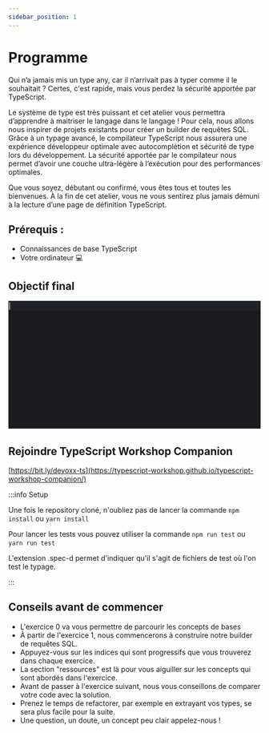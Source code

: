 ```yaml
---
sidebar_position: 1
---
```


# Programme

Qui n’a jamais mis un type any, car il n’arrivait pas à typer comme
il le souhaitait ? Certes, c'est rapide, mais vous perdez la
sécurité apportée par TypeScript.

Le système de type est très puissant et cet atelier vous permettra
d’apprendre à maitriser le langage dans le langage ! Pour cela, nous
allons nous inspirer de projets existants pour créer un builder de
requêtes SQL. Grâce à un typage avancé, le compilateur TypeScript
nous assurera une expérience développeur optimale avec
autocomplétion et sécurité de type lors du développement. La
sécurité apportée par le compilateur nous permet d’avoir une couche
ultra-légère à l’exécution pour des performances optimales.

Que vous soyez, débutant ou confirmé, vous êtes tous et toutes les
bienvenues. À la fin de cet atelier, vous ne vous sentirez plus
jamais démuni à la lecture d’une page de définition TypeScript.

## Prérequis :

- Connaissances de base TypeScript
- Votre ordinateur 💻

## Objectif final

![Démo api final avec autocomplétion](./img/final_dx.gif)

## Rejoindre TypeScript Workshop Companion

[https://bit.ly/devoxx-ts](https://typescript-workshop.github.io/typescript-workshop-companion/)

:::info Setup

Une fois le repository cloné, n'oubliez pas de lancer la commande `npm install` ou `yarn install`

Pour lancer les tests vous pouvez utiliser la commande `npm run test` ou `yarn run test`

L'extension .spec-d permet d'indiquer qu'il s'agit de fichiers de test où l'on test le typage.

:::

## Conseils avant de commencer

- L'exercice 0 va vous permettre de parcourir les concepts de bases
- À partir de l'exercice 1, nous commencerons à construire notre builder de requêtes SQL.
- Appuyez-vous sur les indices qui sont progressifs que vous trouverez dans chaque exercice.
- La section "ressources" est là pour vous aiguiller sur les concepts qui sont abordés dans l'exercice.
- Avant de passer à l'exercice suivant, nous vous conseillons de comparer votre code avec la solution.
- Prenez le temps de refactorer, par exemple en extrayant vos types, se sera plus facile pour la suite.
- Une question, un doute, un concept peu clair appelez-nous !
